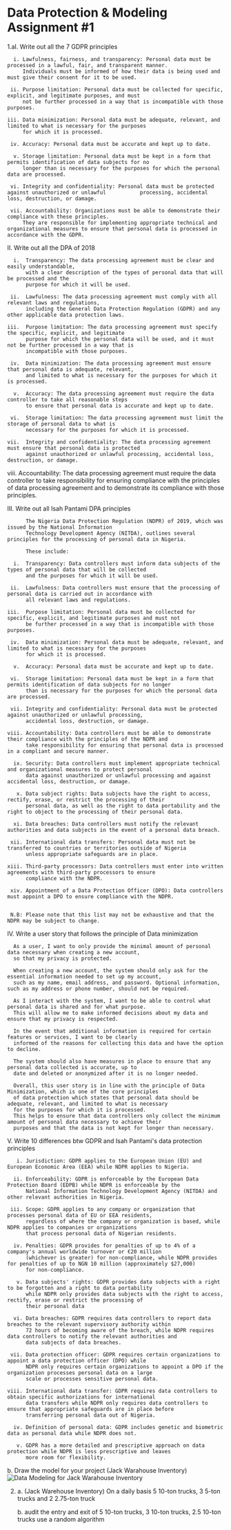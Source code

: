 # Data Protection & Modeling Assignment #1

1.aI. Write out all the 7 GDPR principles

      i. Lawfulness, fairness, and transparency: Personal data must be processed in a lawful, fair, and transparent manner. 
         Individuals must be informed of how their data is being used and must give their consent for it to be used.

     ii. Purpose limitation: Personal data must be collected for specific, explicit, and legitimate purposes, and must 
         not be further processed in a way that is incompatible with those purposes.

    iii. Data minimization: Personal data must be adequate, relevant, and limited to what is necessary for the purposes 
         for which it is processed.

     iv. Accuracy: Personal data must be accurate and kept up to date.

      v. Storage limitation: Personal data must be kept in a form that permits identification of data subjects for no 
         longer than is necessary for the purposes for which the personal data are processed.

     vi. Integrity and confidentiality: Personal data must be protected against unauthorized or unlawful           processing, accidental loss, destruction, or damage.

     vii. Accountability: Organizations must be able to demonstrate their compliance with these principles. 
         They are responsible for implementing appropriate technical and organizational measures to ensure that personal data is processed in accordance with the GDPR.




  II. Write out all the DPA of 2018

      i.  Transparency: The data processing agreement must be clear and easily understandable, 
          with a clear description of the types of personal data that will be processed and the 
          purpose for which it will be used.

     ii.  Lawfulness: The data processing agreement must comply with all relevant laws and regulations, 
          including the General Data Protection Regulation (GDPR) and any other applicable data protection laws.

    iii.  Purpose limitation: The data processing agreement must specify the specific, explicit, and legitimate 
          purpose for which the personal data will be used, and it must not be further processed in a way that is 
          incompatible with those purposes.

     iv.  Data minimization: The data processing agreement must ensure that personal data is adequate, relevant, 
          and limited to what is necessary for the purposes for which it is processed.

      v.  Accuracy: The data processing agreement must require the data controller to take all reasonable steps 
          to ensure that personal data is accurate and kept up to date.

     vi.  Storage limitation: The data processing agreement must limit the storage of personal data to what is 
          necessary for the purposes for which it is processed.

    vii.  Integrity and confidentiality: The data processing agreement must ensure that personal data is protected 
          against unauthorized or unlawful processing, accidental loss, destruction, or damage.
          
   viii.  Accountability: The data processing agreement must require the data controller to take responsibility for 
          ensuring compliance with the principles of data processing agreement and to demonstrate its compliance with 
          those principles.
  
  
  
  
  III. Write out all Isah Pantami DPA principles
  
          The Nigeria Data Protection Regulation (NDPR) of 2019, which was issued by the National Information 
          Technology Development Agency (NITDA), outlines several principles for the processing of personal data in Nigeria. 
          
          These include:

      i.  Transparency: Data controllers must inform data subjects of the types of personal data that will be collected 
          and the purposes for which it will be used.

     ii.  Lawfulness: Data controllers must ensure that the processing of personal data is carried out in accordance with 
          all relevant laws and regulations.

    iii.  Purpose limitation: Personal data must be collected for specific, explicit, and legitimate purposes and must not 
          be further processed in a way that is incompatible with those purposes.

     iv.  Data minimization: Personal data must be adequate, relevant, and limited to what is necessary for the purposes 
          for which it is processed.

      v.  Accuracy: Personal data must be accurate and kept up to date.

     vi.  Storage limitation: Personal data must be kept in a form that permits identification of data subjects for no longer 
          than is necessary for the purposes for which the personal data are processed.

     vii. Integrity and confidentiality: Personal data must be protected against unauthorized or unlawful processing, 
          accidental loss, destruction, or damage.

    viii. Accountability: Data controllers must be able to demonstrate their compliance with the principles of the NDPR and 
          take responsibility for ensuring that personal data is processed in a compliant and secure manner.

      ix. Security: Data controllers must implement appropriate technical and organizational measures to protect personal 
          data against unauthorized or unlawful processing and against accidental loss, destruction, or damage.

       x. Data subject rights: Data subjects have the right to access, rectify, erase, or restrict the processing of their 
          personal data, as well as the right to data portability and the right to object to the processing of their personal data.

      xi. Data breaches: Data controllers must notify the relevant authorities and data subjects in the event of a personal data breach.

     xii. International data transfers: Personal data must not be transferred to countries or territories outside of Nigeria 
          unless appropriate safeguards are in place.

    xiii. Third-party processors: Data controllers must enter into written agreements with third-party processors to ensure 
          compliance with the NDPR.

     xiv. Appointment of a Data Protection Officer (DPO): Data controllers must appoint a DPO to ensure compliance with the NDPR.


     N.B: Please note that this list may not be exhaustive and that the NDPR may be subject to change.




  IV. Write a user story that follows the principle of Data minimization
  
      As a user, I want to only provide the minimal amount of personal data necessary when creating a new account, 
      so that my privacy is protected.

      When creating a new account, the system should only ask for the essential information needed to set up my account, 
      such as my name, email address, and password. Optional information, such as my address or phone number, should not be required.

      As I interact with the system, I want to be able to control what personal data is shared and for what purpose. 
      This will allow me to make informed decisions about my data and ensure that my privacy is respected.

      In the event that additional information is required for certain features or services, I want to be clearly 
      informed of the reasons for collecting this data and have the option to decline.

      The system should also have measures in place to ensure that any personal data collected is accurate, up to 
      date and deleted or anonymized after it is no longer needed.

      Overall, this user story is in line with the principle of Data Minimization, which is one of the core principles 
      of data protection which states that personal data should be adequate, relevant, and limited to what is necessary 
      for the purposes for which it is processed. 
      This helps to ensure that data controllers only collect the minimum amount of personal data necessary to achieve their 
      purposes and that the data is not kept for longer than necessary.
      
      
      

  V. Write 10 differences btw GDPR and Isah Pantami's data protection principles
  
       i. Jurisdiction: GDPR applies to the European Union (EU) and European Economic Area (EEA) while NDPR applies to Nigeria.

      ii. Enforceability: GDPR is enforceable by the European Data Protection Board (EDPB) while NDPR is enforceable by the 
          National Information Technology Development Agency (NITDA) and other relevant authorities in Nigeria.

     iii. Scope: GDPR applies to any company or organization that processes personal data of EU or EEA residents, 
          regardless of where the company or organization is based, while NDPR applies to companies or organizations 
          that process personal data of Nigerian residents.

      iv. Penalties: GDPR provides for penalties of up to 4% of a company's annual worldwide turnover or €20 million 
          (whichever is greater) for non-compliance, while NDPR provides for penalties of up to NGN 10 million (approximately $27,000) 
          for non-compliance.

       v. Data subjects' rights: GDPR provides data subjects with a right to be forgotten and a right to data portability 
          while NDPR only provides data subjects with the right to access, rectify, erase or restrict the processing of 
          their personal data

      vi. Data breaches: GDPR requires data controllers to report data breaches to the relevant supervisory authority within 
          72 hours of becoming aware of the breach, while NDPR requires data controllers to notify the relevant authorities and 
          data subjects of data breaches.

     vii. Data protection officer: GDPR requires certain organizations to appoint a data protection officer (DPO) while 
          NDPR only requires certain organizations to appoint a DPO if the organization processes personal data on a large 
          scale or processes sensitive personal data.

    viii. International data transfer: GDPR requires data controllers to obtain specific authorizations for international 
          data transfers while NDPR only requires data controllers to ensure that appropriate safeguards are in place before 
          transferring personal data out of Nigeria.

      iv. Definition of personal data: GDPR includes genetic and biometric data as personal data while NDPR does not.

       v. GDPR has a more detailed and prescriptive approach on data protection while NDPR is less prescriptive and leaves 
          more room for flexibility.
  
  
  

  b. Draw the model for your project (Jack Warahouse Inventory)
        ![Data Modeling for Jack Warahouse Inventory](images/jackInventoryDataModel.drawio.png)


2. a. (Jack Warehouse Inventory) On a daily basis 5 10-ton trucks, 
      3 5-ton trucks and 2 2.75-ton truck

   b. audit the entry and exit of 5 10-ton trucks, 3 10-ton trucks, 
      2.5 10-ton trucks use a random algorithm  

